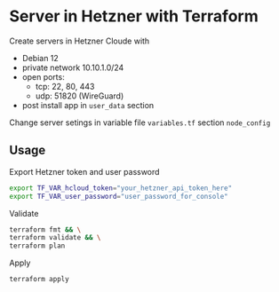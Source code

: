 # Server in Hetzner with Terraform

 Create servers in Hetzner Cloude with

- Debian 12
- private network 10.10.1.0/24
- open ports:
  - tcp: 22, 80, 443
  - udp: 51820 (WireGuard)
- post install app in `user_data` section

 Change server setings in variable file `variables.tf` section `node_config`
  
## Usage

Export Hetzner token and user password

```sh
export TF_VAR_hcloud_token="your_hetzner_api_token_here"
export TF_VAR_user_password="user_password_for_console"
```

Validate

```sh
terraform fmt && \
terraform validate && \
terraform plan
```

Apply

```sh
terraform apply
```
